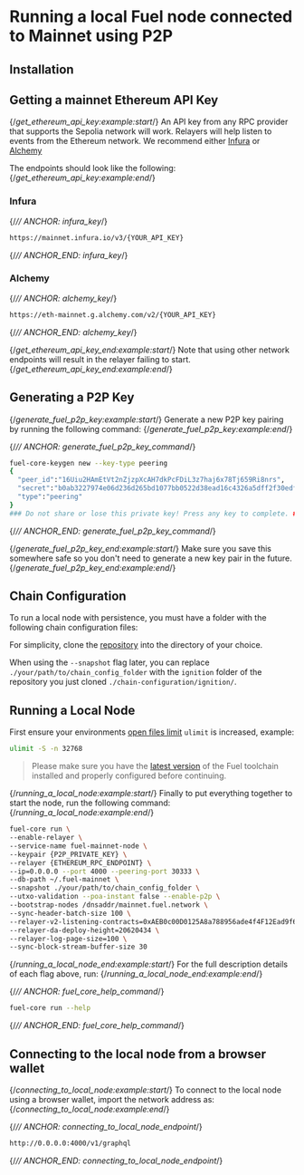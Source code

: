 # Running a local Fuel node connected to Mainnet using P2P

## Installation

<TextImport
  file="../installation/index.mdx"
  comment="install_fuelup"
  commentType="{/*"
/>

<CodeImport
  file="../installation/index.mdx"
  comment="install_fuelup_command"
  commentType="{/*"
  lang="sh"
  trim="true"
/>

<TextImport
  file="../counter-dapp/building-a-smart-contract.mdx"
  comment="install_help"
  commentType="{/*"
/>

## Getting a mainnet Ethereum API Key

{/*get_ethereum_api_key:example:start*/}
An API key from any RPC provider that supports the Sepolia network will work. Relayers will help listen to events from the Ethereum network. We recommend either [Infura](https://www.infura.io/) or [Alchemy](https://www.alchemy.com/)

The endpoints should look like the following:
{/*get_ethereum_api_key:example:end*/}

### Infura

{/*// ANCHOR: infura_key*/}

```sh
https://mainnet.infura.io/v3/{YOUR_API_KEY}
```

{/*// ANCHOR_END: infura_key*/}

### Alchemy

{/*// ANCHOR: alchemy_key*/}

```sh
https://eth-mainnet.g.alchemy.com/v2/{YOUR_API_KEY}
```

{/*// ANCHOR_END: alchemy_key*/}

{/*get_ethereum_api_key_end:example:start*/}
Note that using other network endpoints will result in the relayer failing to start.
{/*get_ethereum_api_key_end:example:end*/}

## Generating a P2P Key

{/*generate_fuel_p2p_key:example:start*/}
Generate a new P2P key pairing by running the following command:
{/*generate_fuel_p2p_key:example:end*/}

{/*// ANCHOR: generate_fuel_p2p_key_command*/}

```sh
fuel-core-keygen new --key-type peering
{
  "peer_id":"16Uiu2HAmEtVt2nZjzpXcAH7dkPcFDiL3z7haj6x78Tj659Ri8nrs",
  "secret":"b0ab3227974e06d236d265bd1077bb0522d38ead16c4326a5dff2f30edf88496",
  "type":"peering"
}
### Do not share or lose this private key! Press any key to complete. ###
```

{/*// ANCHOR_END: generate_fuel_p2p_key_command*/}

{/*generate_fuel_p2p_key_end:example:start*/}
Make sure you save this somewhere safe so you don't need to generate a new key pair in the future.
{/*generate_fuel_p2p_key_end:example:end*/}

## Chain Configuration

To run a local node with persistence, you must have a folder with the following chain configuration files:

For simplicity, clone the [repository](https://github.com/FuelLabs/chain-configuration/tree/master) into the directory of your choice.

When using the `--snapshot` flag later, you can replace `./your/path/to/chain_config_folder` with the `ignition` folder of the repository you just cloned `./chain-configuration/ignition/`.

## Running a Local Node

First ensure your environments [open files limit](https://askubuntu.com/questions/162229/how-do-i-increase-the-open-files-limit-for-a-non-root-user) `ulimit` is increased, example:

```sh
ulimit -S -n 32768
```

> Please make sure you have the [latest version](https://docs.fuel.network/guides/installation/#updating-fuelup) of the Fuel toolchain installed and properly configured before continuing.

{/*running_a_local_node:example:start*/}
Finally to put everything together to start the node, run the following command:
{/*running_a_local_node:example:end*/}

```sh
fuel-core run \
--enable-relayer \
--service-name fuel-mainnet-node \
--keypair {P2P_PRIVATE_KEY} \
--relayer {ETHEREUM_RPC_ENDPOINT} \
--ip=0.0.0.0 --port 4000 --peering-port 30333 \
--db-path ~/.fuel-mainnet \
--snapshot ./your/path/to/chain_config_folder \
--utxo-validation --poa-instant false --enable-p2p \
--bootstrap-nodes /dnsaddr/mainnet.fuel.network \
--sync-header-batch-size 100 \
--relayer-v2-listening-contracts=0xAEB0c00D0125A8a788956ade4f4F12Ead9f65DDf \
--relayer-da-deploy-height=20620434 \
--relayer-log-page-size=100 \
--sync-block-stream-buffer-size 30
```

{/*running_a_local_node_end:example:start*/}
For the full description details of each flag above, run:
{/*running_a_local_node_end:example:end*/}

{/*// ANCHOR: fuel_core_help_command*/}

```sh
fuel-core run --help
```

{/*// ANCHOR_END: fuel_core_help_command*/}

## Connecting to the local node from a browser wallet

{/*connecting_to_local_node:example:start*/}
To connect to the local node using a browser wallet, import the network address as:
{/*connecting_to_local_node:example:end*/}

{/*// ANCHOR: connecting_to_local_node_endpoint*/}

```sh
http://0.0.0.0:4000/v1/graphql
```

{/*// ANCHOR_END: connecting_to_local_node_endpoint*/}
